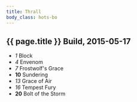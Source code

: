 ```yaml
---
title: Thrall
body_class: hots-bo
---
```


## {{ page.title }} Build, 2015-05-17

-   _1_  Block
-   _4_  Envenom
-   _7_  Frostwolf\'s Grace
- __10__ Sundering
-  _13_  Grace of Air
-  _16_  Tempest Fury
- __20__ Bolt of the Storm

